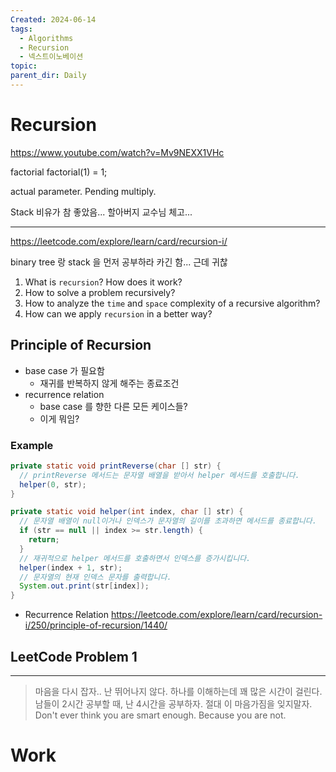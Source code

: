 ```yaml
---
Created: 2024-06-14
tags:
  - Algorithms
  - Recursion
  - 넥스트이노베이션
topic: 
parent_dir: Daily
---
```

# Recursion
https://www.youtube.com/watch?v=Mv9NEXX1VHc

factorial 
factorial(1) = 1;

actual parameter.
Pending multiply.

Stack 비유가 참 좋았음... 할아버지 교수님 체고...

----
https://leetcode.com/explore/learn/card/recursion-i/

binary tree 랑 stack 을 먼저 공부하라 카긴 함... 근데 귀찮 

1. What is `recursion`? How does it work?
2. How to solve a problem recursively?
3. How to analyze the `time` and `space` complexity of a recursive algorithm?
4. How can we apply `recursion` in a better way?

## Principle of Recursion
- base case 가 필요함 
	- 재귀를 반복하지 않게 해주는 종료조건
- recurrence relation
	- base case 를 향한 다른 모든 케이스들?
	- 이게 뭐임?
### Example
```java
private static void printReverse(char [] str) {
  // printReverse 메서드는 문자열 배열을 받아서 helper 메서드를 호출합니다.
  helper(0, str);
}

private static void helper(int index, char [] str) {
  // 문자열 배열이 null이거나 인덱스가 문자열의 길이를 초과하면 메서드를 종료합니다.
  if (str == null || index >= str.length) {
    return;
  }
  // 재귀적으로 helper 메서드를 호출하면서 인덱스를 증가시킵니다.
  helper(index + 1, str);
  // 문자열의 현재 인덱스 문자를 출력합니다.
  System.out.print(str[index]);
}
```

- Recurrence Relation 
https://leetcode.com/explore/learn/card/recursion-i/250/principle-of-recursion/1440/

## LeetCode Problem 1


-----


> 마음을 다시 잡자..
> 난 뛰어나지 않다. 하나를 이해하는데 꽤 많은 시간이 걸린다.
> 남들이 2시간 공부할 때, 난 4시간을 공부하자. 
> 절대 이 마음가짐을 잊지말자.
> Don't ever think you are smart enough. Because you are not.
> 

# Work













 